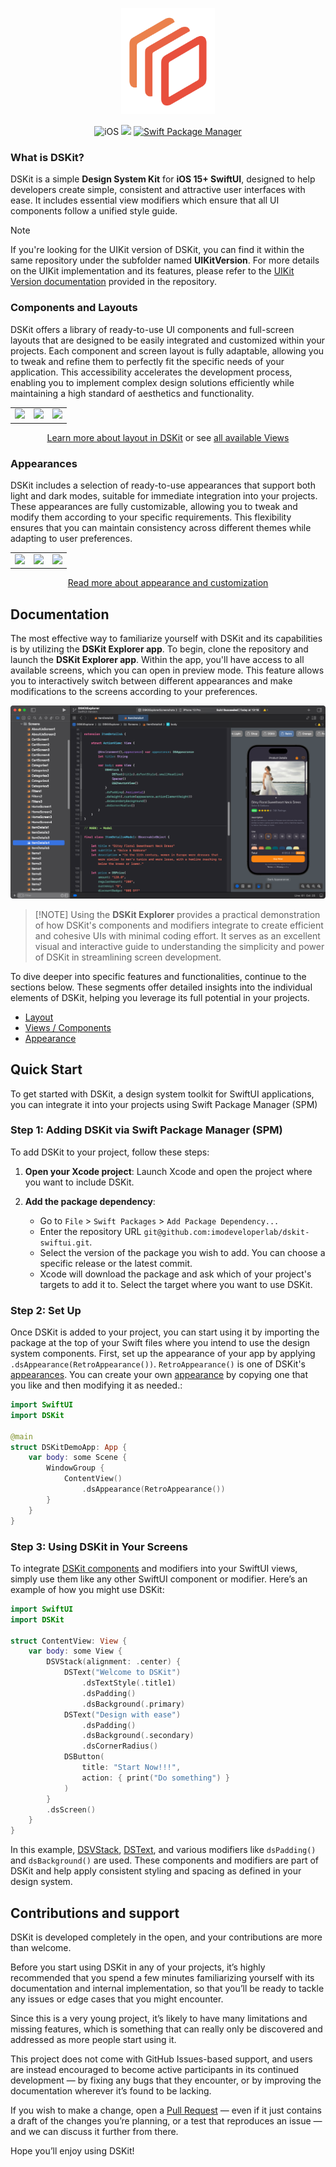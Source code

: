 

<p align="center">
    <img src="Content/Images/Logo.png" width="150" max-width="100%" alt="DSKit"/>
</p>
<p align="center">
    <img src="https://img.shields.io/badge/iOS-15+-brightgreen.svg?style=flat" alt="iOS"/>
    <img src="https://img.shields.io/badge/SwiftUI-3.0-brightgreen.svg"/>
    <a href="https://swift.org/package-manager">
        <img src="https://img.shields.io/badge/spm-compatible-brightgreen.svg?style=flat" alt="Swift Package Manager"/>
    </a>
</p>


### What is DSKit?

DSKit is a simple **Design System Kit**  for **iOS 15+ SwiftUI**, designed to help developers create simple, consistent and attractive user interfaces with ease. It includes essential view modifiers which ensure that all UI components follow a unified style guide. 

> [!Note]
> If you're looking for the UIKit version of DSKit, you can find it within the same repository under the subfolder named **UIKitVersion**. For more details on the UIKit implementation and its features, please refer to the [UIKit Version documentation](https://github.com/imodeveloperlab/dskit) provided in the repository.

### Components and Layouts

DSKit offers a library of ready-to-use UI components and full-screen layouts that are designed to be easily integrated and customized within your projects. Each component and screen layout is fully adaptable, allowing you to tweak and refine them to perfectly fit the specific needs of your application. This accessibility accelerates the development process, enabling you to implement complex design solutions efficiently while maintaining a high standard of aesthetics and functionality.

<table>
<tr>
<td>
<img src="Content/Screenshots/HomeScreen3.DSKit_light_screenshot_framed.png">
</td>
<td>
<img src="Content/Screenshots/ItemDetails2.DSKit_light_screenshot_framed.png">
</td>
<td>
<img src="Content/Screenshots/Order1.DSKit_light_screenshot_framed.png">
</td>
</tr>
</table>
<p align="center"><a href="Content/Layout-in-DSKit.md">Learn more about layout in DSKit<a/> or see <a href="Content/Views.md">all available Views</a></p>



### Appearances

DSKit includes a selection of ready-to-use appearances that support both light and dark modes, suitable for immediate integration into your projects. These appearances are fully customizable, allowing you to tweak and modify them according to your specific requirements. This flexibility ensures that you can maintain consistency across different themes while adapting to user preferences. 

<table>
<tr>
<td>
<img src="Content/Screenshots/ItemDetails3.Dark_light_screenshot_framed.png">
</td>
<td>
<img src="Content/Screenshots/ItemDetails3.Peach_light_screenshot_framed.png">
</td>
<td>
<img src="Content/Screenshots/ItemDetails3.Blue_light_screenshot_framed.png">
</td>
</tr>
</table>
<p align="center"><a href="Content/Appearance-in-DSKit.md">Read more about appearance and customization<a/></p>



## Documentation

The most effective way to familiarize yourself with DSKit and its capabilities is by utilizing the **DSKit Explorer app**. To begin, clone the repository and launch the **DSKit Explorer app**. Within the app, you'll have access to all available screens, which you can open in preview mode. This feature allows you to interactively switch between different appearances and make modifications to the screens according to your preferences.

![PlayAndPrototype](Content/Images/PlayAndPrototype.png)

>  [!NOTE]
>  Using the **DSKit Explorer** provides a practical demonstration of how DSKit's components and modifiers integrate to create efficient and cohesive UIs with minimal coding effort. It serves as an excellent visual and interactive guide to understanding the simplicity and power of DSKit in streamlining screen development.

To dive deeper into specific features and functionalities, continue to the sections below. These segments offer detailed insights into the individual elements of DSKit, helping you leverage its full potential in your projects.

- [Layout](Content/Layout-in-DSKit.md)
- [Views / Components](Content/Views.md)
- [Appearance](Content/Appearance-in-DSKit.md)



## Quick Start

To get started with DSKit, a design system toolkit for SwiftUI applications, you can integrate it into your projects using Swift Package Manager (SPM)

### Step 1: Adding DSKit via Swift Package Manager (SPM)
To add DSKit to your project, follow these steps:

1. **Open your Xcode project**: Launch Xcode and open the project where you want to include DSKit.

2. **Add the package dependency**:
   - Go to `File` > `Swift Packages` > `Add Package Dependency...`
   - Enter the repository URL `git@github.com:imodeveloperlab/dskit-swiftui.git`.
   - Select the version of the package you wish to add. You can choose a specific release or the latest commit.
   - Xcode will download the package and ask which of your project's targets to add it to. Select the target where you want to use DSKit.

### Step 2: Set Up
Once DSKit is added to your project, you can start using it by importing the package at the top of your Swift files where you intend to use the design system components. First, set up the appearance of your app by applying `.dsAppearance(RetroAppearance())`. `RetroAppearance()` is one of DSKit's [appearances](https://github.com/imodeveloperlab/dskit-swiftui/blob/main/Content/Appearance-in-DSKit.md). You can create your own [appearance](https://github.com/imodeveloperlab/dskit-swiftui/blob/main/Content/Appearance-in-DSKit.md) by copying one that you like and then modifying it as needed.:

```swift
import SwiftUI
import DSKit

@main
struct DSKitDemoApp: App {
    var body: some Scene {
        WindowGroup {
            ContentView()
                .dsAppearance(RetroAppearance())
        }
    }
}
```

### Step 3: Using DSKit in Your Screens
To integrate [DSKit components](https://github.com/imodeveloperlab/dskit-swiftui/blob/main/Content/Views.md) and modifiers into your SwiftUI views, simply use them like any other SwiftUI component or modifier. Here’s an example of how you might use DSKit:

```swift
import SwiftUI
import DSKit

struct ContentView: View {
    var body: some View {
        DSVStack(alignment: .center) {
            DSText("Welcome to DSKit")
                .dsTextStyle(.title1)
                .dsPadding()
                .dsBackground(.primary)
            DSText("Design with ease")
                .dsPadding()
                .dsBackground(.secondary)
                .dsCornerRadius()
            DSButton(
                title: "Start Now!!!", 
                action: { print("Do something") }
            )
        }
        .dsScreen()
    }
}
```

In this example, [DSVStack](https://github.com/imodeveloperlab/dskit-swiftui/blob/main/Content/Views.md), [DSText](https://github.com/imodeveloperlab/dskit-swiftui/blob/main/Content/Views.md), and various modifiers like `dsPadding()` and `dsBackground()` are used. These components and modifiers are part of DSKit and help apply consistent styling and spacing as defined in your design system.

## Contributions and support

DSKit is developed completely in the open, and your contributions are more than welcome.

Before you start using DSKit in any of your projects, it’s highly recommended that you spend a few minutes familiarizing yourself with its documentation and internal implementation, so that you’ll be ready to tackle any issues or edge cases that you might encounter.

Since this is a very young project, it’s likely to have many limitations and missing features, which is something that can really only be discovered and addressed as more people start using it.

This project does not come with GitHub Issues-based support, and users are instead encouraged to become active participants in its continued development — by fixing any bugs that they encounter, or by improving the documentation wherever it’s found to be lacking.

If you wish to make a change, open a [Pull Request](https://github.com/imodeveloperlab/dskit/pulls) — even if it just contains a draft of the changes you’re planning, or a test that reproduces an issue — and we can discuss it further from there.

Hope you’ll enjoy using DSKit!
